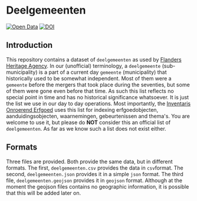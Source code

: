 # Deelgemeenten

[![Open Data](https://assets.okfn.org/images/ok_buttons/od_80x15_blue.png)](http://opendefinition.org/)
[![DOI](https://zenodo.org/badge/DOI/10.5281/zenodo.4923098.svg)](https://doi.org/10.5281/zenodo.4923098)


## Introduction

This repository contains a dataset of `deelgemeenten` as used by [Flanders
Heritage Agency](https://www.onroerenderfgoed.be). In our (unofficial)
terminology, a `deelgemeente` (sub-municipality) is a part of a current day 
`gemeente` (municipality) that historically used to be somewhat independent.
Most of them were a `gemeente` before the mergers that took place during the
seventies, but some of them were gone even before that time. As such this list
reflects no special point in time and has no historical significance whatsoever.
It is just the list we use in our day to day operations. Most importantly, the 
[Inventaris Onroerend Erfgoed](https://inventaris.onroerenderfgoed.be) uses 
this list for indexing erfgoedobjecten, aanduidingsobjecten, waarnemingen, 
gebeurtenissen and thema's. You are welcome to use it, but please do **NOT** consider 
this an official list of `deelgemeenten`. As far as we know such a list does not 
exist either.

## Formats

Three files are provided. Both provide the same data, but in different formats.
The first, `deelgemeenten.csv` provides the data in `csv`format. The second,
`deelgemeenten.json` provides it in a simple `json` format. The third file,
`deelgemeenten.geojson` provides it in `geojson` format. Although at the moment the
geojson files contains no geographic information, it is possible that this will
be added later on.
